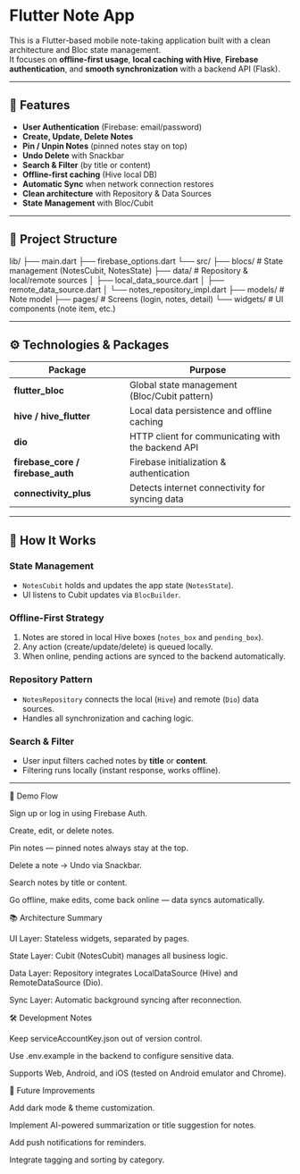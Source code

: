 # Flutter Note App

This is a Flutter-based mobile note-taking application built with a clean architecture and Bloc state management.  
It focuses on **offline-first usage**, **local caching with Hive**, **Firebase authentication**, and **smooth synchronization** with a backend API (Flask).

---

## 🚀 Features

- **User Authentication** (Firebase: email/password)
- **Create, Update, Delete Notes**
- **Pin / Unpin Notes** (pinned notes stay on top)
- **Undo Delete** with Snackbar
- **Search & Filter** (by title or content)
- **Offline-first caching** (Hive local DB)
- **Automatic Sync** when network connection restores
- **Clean architecture** with Repository & Data Sources
- **State Management** with Bloc/Cubit

---

## 🧱 Project Structure
lib/
├── main.dart
├── firebase_options.dart
└── src/
├── blocs/ # State management (NotesCubit, NotesState)
├── data/ # Repository & local/remote sources
│ ├── local_data_source.dart
│ ├── remote_data_source.dart
│ └── notes_repository_impl.dart
├── models/ # Note model
├── pages/ # Screens (login, notes, detail)
└── widgets/ # UI components (note item, etc.)


---

## ⚙️ Technologies & Packages

| Package | Purpose |
|----------|----------|
| **flutter_bloc** | Global state management (Bloc/Cubit pattern) |
| **hive / hive_flutter** | Local data persistence and offline caching |
| **dio** | HTTP client for communicating with the backend API |
| **firebase_core / firebase_auth** | Firebase initialization & authentication |
| **connectivity_plus** | Detects internet connectivity for syncing data |

---

## 🧩 How It Works

### State Management
- `NotesCubit` holds and updates the app state (`NotesState`).
- UI listens to Cubit updates via `BlocBuilder`.

### Offline-First Strategy
1. Notes are stored in local Hive boxes (`notes_box` and `pending_box`).
2. Any action (create/update/delete) is queued locally.
3. When online, pending actions are synced to the backend automatically.

### Repository Pattern
- `NotesRepository` connects the local (`Hive`) and remote (`Dio`) data sources.
- Handles all synchronization and caching logic.

### Search & Filter
- User input filters cached notes by **title** or **content**.
- Filtering runs locally (instant response, works offline).

---

🧭 Demo Flow

Sign up or log in using Firebase Auth.

Create, edit, or delete notes.

Pin notes — pinned notes always stay at the top.

Delete a note → Undo via Snackbar.

Search notes by title or content.

Go offline, make edits, come back online — data syncs automatically.

📚 Architecture Summary

UI Layer: Stateless widgets, separated by pages.

State Layer: Cubit (NotesCubit) manages all business logic.

Data Layer: Repository integrates LocalDataSource (Hive) and RemoteDataSource (Dio).

Sync Layer: Automatic background syncing after reconnection.

🛠️ Development Notes

Keep serviceAccountKey.json out of version control.

Use .env.example in the backend to configure sensitive data.

Supports Web, Android, and iOS (tested on Android emulator and Chrome).

🧩 Future Improvements

Add dark mode & theme customization.

Implement AI-powered summarization or title suggestion for notes.

Add push notifications for reminders.

Integrate tagging and sorting by category.


